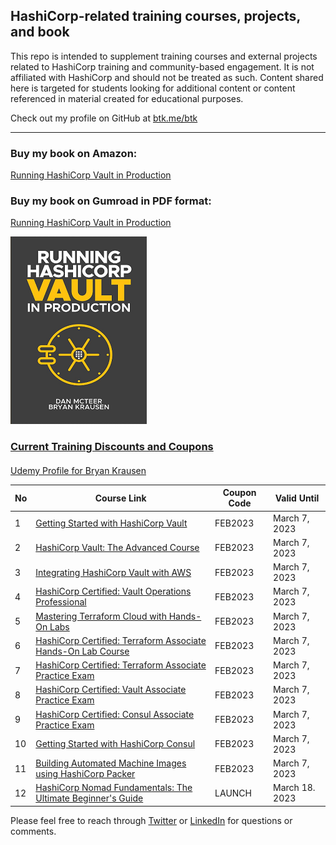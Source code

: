 ## HashiCorp-related training courses, projects, and book

This repo is intended to supplement training courses and external projects related to HashiCorp training and community-based engagement. It is not affiliated with HashiCorp and should not be treated as such. Content shared here is targeted for students looking for additional content or content referenced in material created for educational purposes.

Check out my profile on GitHub at [btk.me/btk](btk.me/btk)

*********************************************************************************

### Buy my book on Amazon:

[Running HashiCorp Vault in Production](https://amzn.to/2UeUjAI)

### Buy my book on Gumroad in PDF format:

[Running HashiCorp Vault in Production](https://gum.co/vaultbook/)

<a href="https://amzn.to/2UeUjAI"> 
<img src="book-cover.png"
     alt="Vault book"
     style="float: center; margin-right: 6px;" />
 
### Current Training Discounts and Coupons

####

[Udemy Profile for Bryan Krausen](https://www.udemy.com/user/bryan-krausen/ "Udemy Profile")

| No  | Course Link | Coupon Code | Valid Until |
| --- | ----------- | ----------- | ----------- |
| 1 | [Getting Started with HashiCorp Vault](https://btk.me/v) | FEB2023 | March 7, 2023 |
| 2 | [HashiCorp Vault: The Advanced Course](https://btk.me/va) | FEB2023 | March 7, 2023 |
| 3 | [Integrating HashiCorp Vault with AWS](https://btk.me/vaws) | FEB2023 | March 7, 2023 |
| 4 | [HashiCorp Certified: Vault Operations Professional](https://btk.me/vp) | FEB2023 | March 7, 2023 |
| 5 | [Mastering Terraform Cloud with Hands-On Labs](https://btk.me/tfc) | FEB2023 | March 7, 2023 |
| 6 | [HashiCorp Certified: Terraform Associate Hands-On Lab Course](https://btk.me/tfhol) | FEB2023 | March 7, 2023 |
| 7 | [HashiCorp Certified: Terraform Associate Practice Exam](https://btk.me/tf) | FEB2023 | March 7, 2023 |
| 8 | [HashiCorp Certified: Vault Associate Practice Exam](https://btk.me/vpe) | FEB2023 | March 7, 2023 |
| 9 | [HashiCorp Certified: Consul Associate Practice Exam](https://btk.me/cpe) | FEB2023 | March 7, 2023 |
| 10 | [Getting Started with HashiCorp Consul](https://btk.me/c) | FEB2023 | March 7, 2023 |
| 11 | [Building Automated Machine Images using HashiCorp Packer](https://btk.me/p) | FEB2023 | March 7, 2023 |
| 12 | [HashiCorp Nomad Fundamentals: The Ultimate Beginner's Guide](https://btk.me/n) | LAUNCH | March 18. 2023 |

Please feel free to reach through [Twitter](https://twitter.com/btkrausen) or [LinkedIn](https://www.linkedin.com/in/bryan-krausen-5ab8794/) for questions or comments.
